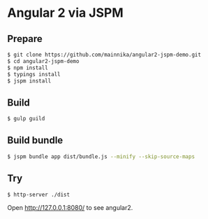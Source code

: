 # Angular 2 via JSPM

## Prepare

```bash
$ git clone https://github.com/mainnika/angular2-jspm-demo.git
$ cd angular2-jspm-demo
$ npm install
$ typings install
$ jspm install
```

## Build

```bash
$ gulp guild
```

## Build bundle

```bash
$ jspm bundle app dist/bundle.js --minify --skip-source-maps
```

## Try

```bash
$ http-server ./dist
```

Open http://127.0.0.1:8080/ to see angular2.